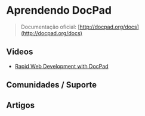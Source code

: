 # Aprendendo DocPad

> Documentação oficial: [http://docpad.org/docs](http://docpad.org/docs)

## Videos
* [Rapid Web Development with DocPad](http://www.youtube.com/watch?v=hvQCXDWh7Wg)

## Comunidades / Suporte

## Artigos
